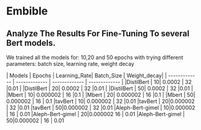 # Embible

## Analyze The Results For Fine-Tuning To several Bert models.

We trained all the models for: 10,20 and 50 epochs with trying different parameters: batch size, learning rate, weight decay

<!-- TABLE_GENERATE_START -->

| Models  | Epochs | Learning_Rate| Batch_Size | Weight_decay|
| ------------- | ------------- | ------------- | ------------- |
|DistilBert  | 10| 0.0002       | 32           |0.01         |
|DistilBert  | 20| 0.0002       | 32           |0.01         |
|DistilBert  | 50| 0.0002       | 32           |0.01         |
|Mbert       | 10| 0.000002     | 16           |0.1          |
|Mbert       | 20| 0.000002     | 16           |0.1          |
|Mbert       | 50| 0.000002     | 16           | 0.1
|tavBert     | 10| 0.000002     | 32           |0.01
|tavBert     | 20|0.000002      | 32           |0.01
|tavBert     | 50|0.000002      | 32           |0.01
|Aleph-Bert-gimel | 10|0.000002 | 16           | 0.01
|Aleph-Bert-gimel | 20|0.000002   16           | 0.01
|Aleph-Bert-gimel | 50|0.000002 | 16           | 0.01

<!-- TABLE_GENERATE_END -->

